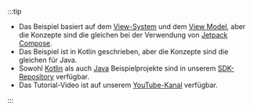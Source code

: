 :::tip

- Das Beispiel basiert auf dem [View-System](https://developer.android.com/reference/android/view/View) und dem [View Model](https://developer.android.com/topic/libraries/architecture/viewmodel), aber die Konzepte sind die gleichen bei der Verwendung von [Jetpack Compose](https://developer.android.com/jetpack/compose).
- Das Beispiel ist in Kotlin geschrieben, aber die Konzepte sind die gleichen für Java.
- Sowohl [Kotlin](https://github.com/logto-io/kotlin/tree/master/android-sample-kotlin) als auch [Java](https://github.com/logto-io/kotlin/tree/master/android-sample-java) Beispielprojekte sind in unserem [SDK-Repository](https://github.com/logto-io/kotlin) verfügbar.
- Das Tutorial-Video ist auf unserem [YouTube-Kanal](https://youtu.be/_GSiYqTLnak) verfügbar.

:::
